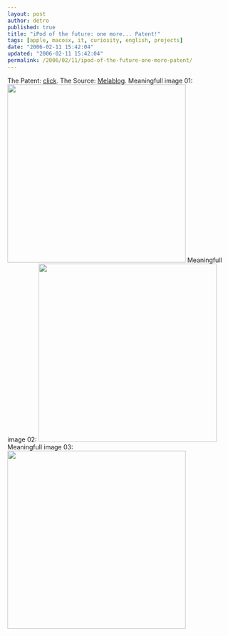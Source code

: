 ```yaml
---
layout: post
author: detro
published: true
title: "iPod of the future: one more... Patent!"
tags: [apple, macosx, it, curiosity, english, projects]
date: "2006-02-11 15:42:04"
updated: "2006-02-11 15:42:04"
permalink: /2006/02/11/ipod-of-the-future-one-more-patent/
---
```


The Patent: <a href="http://appft1.uspto.gov/netacgi/nph-Parser?Sect1=PTO2&Sect2=HITOFF&p=1&u=%2Fnetahtml%2FPTO%2Fsearch-bool.html&r=4&f=G&l=50&co1=AND&d=PG01&s1=%22apple+computer%22.AS.&OS=AN/%22apple+computer%22&RS=AN/%22apple+computer%22">click</a>.
The Source: <a href="http://www.melablog.it/post/1498/ipod-con-touchscreen-e-questo-il-brevetto#more">Melablog</a>.
Meaningfull image 01:
<img src="http://www.melablog.it/uploads/ipodtouch2.jpg" width="400" />
Meaningfull image 02:
<img src="http://www.melablog.it/uploads/ipodtouch5.jpg" width="400" />
Meaningfull image 03:
<img src="http://www.melablog.it/uploads/ipodtouch3.jpg" width="400" />

